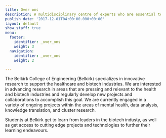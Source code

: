 ```yaml
---
title: Over ons
description: A multidisciplinary centre of experts who are essential to patient-oriented research.
publish_date: '2017-12-01T04:00:00.000+00:00'
layout: default
show_staff: true
menu:
  footer:
    identifier: _over_ons
    weight: 3
  navigation:
    identifier: _over_ons
    weight: 2

---
```

The Belkirk College of Engineering (Belkirk) specializes in innovative research to support the healthcare and biotech industries. We are interested in advancing research in areas that are pressing and relevant to the health and biotech industries and regularly develop new projects and collaborations to accomplish this goal. We are currently engaged in a variety of ongoing projects within the areas of mental health, data analysis, knowledge translation, and cluster research.

Students at Belkirk get to learn from leaders in the biotech industy, as well as get access to cutting edge projects and technologies to further their learning endeavours.